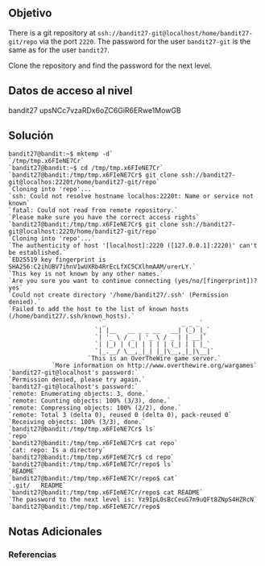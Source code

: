 ## Objetivo
There is a git repository at `ssh://bandit27-git@localhost/home/bandit27-git/repo` via the port `2220`. The password for the user `bandit27-git` is the same as for the user `bandit27`.

Clone the repository and find the password for the next level.
[](https://github.com/armandoportillo0101/Seguridad-de-Redes/blob/main/Plantilla.md#objetivo)

## Datos de acceso al nivel
bandit27
upsNCc7vzaRDx6oZC6GiR6ERwe1MowGB
[](https://github.com/armandoportillo0101/Seguridad-de-Redes/blob/main/Plantilla.md#datos-de-acceso-al-nivel)

## Solución
```
bandit27@bandit:~$ mktemp -d`
`/tmp/tmp.x6FIeNE7Cr`
`bandit27@bandit:~$ cd /tmp/tmp.x6FIeNE7Cr`
`bandit27@bandit:/tmp/tmp.x6FIeNE7Cr$ git clone ssh://bandit27-git@localhos:2220t/home/bandit27-git/repo`
`Cloning into 'repo'...`
`ssh: Could not resolve hostname localhos:2220t: Name or service not known`
`fatal: Could not read from remote repository.`
`Please make sure you have the correct access rights`
`bandit27@bandit:/tmp/tmp.x6FIeNE7Cr$ git clone ssh://bandit27-git@localhost:2220/home/bandit27-git/repo`
`Cloning into 'repo'...`
`The authenticity of host '[localhost]:2220 ([127.0.0.1]:2220)' can't be established.`
`ED25519 key fingerprint is SHA256:C2ihUBV7ihnV1wUXRb4RrEcLfXC5CXlhmAAM/urerLY.`
`This key is not known by any other names.`
`Are you sure you want to continue connecting (yes/no/[fingerprint])? yes`
`Could not create directory '/home/bandit27/.ssh' (Permission denied).`
`Failed to add the host to the list of known hosts (/home/bandit27/.ssh/known_hosts).`
                         `_                     _ _ _`
                        `| |__   __ _ _ __   __| (_) |_`
                        `| '_ \ / _ | '_ \ / _ | | __|`
                        `| |_) | (_| | | | | (_| | | |_`
                        `|_.__/ \__,_|_| |_|\__,_|_|\__|`
                      `This is an OverTheWire game server.`
            `More information on http://www.overthewire.org/wargames`
`bandit27-git@localhost's password:`
`Permission denied, please try again.`
`bandit27-git@localhost's password:`
`remote: Enumerating objects: 3, done.`
`remote: Counting objects: 100% (3/3), done.`
`remote: Compressing objects: 100% (2/2), done.`
`remote: Total 3 (delta 0), reused 0 (delta 0), pack-reused 0`
`Receiving objects: 100% (3/3), done.`
`bandit27@bandit:/tmp/tmp.x6FIeNE7Cr$ ls`
`repo`
`bandit27@bandit:/tmp/tmp.x6FIeNE7Cr$ cat repo`
`cat: repo: Is a directory`
`bandit27@bandit:/tmp/tmp.x6FIeNE7Cr$ cd repo`
`bandit27@bandit:/tmp/tmp.x6FIeNE7Cr/repo$ ls`
`README`
`bandit27@bandit:/tmp/tmp.x6FIeNE7Cr/repo$ cat`
`.git/   README`
`bandit27@bandit:/tmp/tmp.x6FIeNE7Cr/repo$ cat README`
`The password to the next level is: Yz9IpL0sBcCeuG7m9uQFt8ZNpS4HZRcN`
`bandit27@bandit:/tmp/tmp.x6FIeNE7Cr/repo$
```
[](https://github.com/armandoportillo0101/Seguridad-de-Redes/blob/main/Plantilla.md#soluci%C3%B3n)

## Notas Adicionales

[](https://github.com/armandoportillo0101/Seguridad-de-Redes/blob/main/Plantilla.md#notas-adicionales)

### Referencias